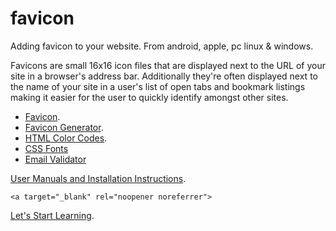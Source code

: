 <h1>favicon</h1>
<p>Adding favicon to your website. From android, apple, pc linux &amp; windows.</p>

<p>Favicons are small 16x16 icon files that are displayed next to the URL of your site in a browser's 
address bar. Additionally they're often displayed next to the name of your site in a user's list of 
open tabs and bookmark listings making it easier for the user to quickly identify amongst other sites.</p>

<ul>
  <li><a href="https://www.favicon-generator.org/">Favicon</a>.</li>
  <li><a href="https://www.favicon-generator.org/image-editor/" target="_blank" rel="noopener noreferrer">Favicon Generator</a>.</li>
  <li><a href="https://www.hexcolortool.com/" target="_blank" rel="noopener noreferrer">HTML Color Codes</a>.</li>
  <li><a href="https://www.cssfontstack.com/" target="_blank" rel="noopener noreferrer">CSS Fonts</a></li>
  <li><a href="https://www.cleancss.com/email-validator/" target="_blank" rel="noopener noreferrer">Email Validator</a></li>
</ul>

<a href="https://www.cleancss.com/user-manuals/" target="_blank" rel="noopener noreferrer">
User Manuals and Installation Instructions</a>.

<pre><code>&lt;a target="_blank" rel="noopener noreferrer"&gt;</code></pre>
    
<a href="https://www.geeksforgeeks.org/how-to-open-a-hyperlink-in-another-window-or-tab-in-html/">Let's Start Learning</a>.

